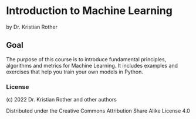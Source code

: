 
# Introduction to Machine Learning 

by Dr. Kristian Rother

## Goal

The purpose of this course is to introduce fundamental principles, algorithms and metrics for Machine Learning.
It includes examples and exercises that help you train your own models in Python.


### License

(c) 2022 Dr. Kristian Rother and other authors

Distributed under the Creative Commons Attribution Share Alike License 4.0
